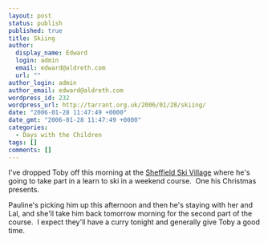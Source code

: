 ```yaml
---
layout: post
status: publish
published: true
title: Skiing
author:
  display_name: Edward
  login: admin
  email: edward@aldreth.com
  url: ""
author_login: admin
author_email: edward@aldreth.com
wordpress_id: 232
wordpress_url: http://tarrant.org.uk/2006/01/28/skiing/
date: "2006-01-28 11:47:49 +0000"
date_gmt: "2006-01-28 11:47:49 +0000"
categories:
  - Days with the Children
tags: []
comments: []
---
```


I\'ve dropped Toby off this morning at the [Sheffield Ski Village][1]
where he\'s going to take part in a learn to ski in a weekend course. 
One his Christmas presents.

Pauline\'s picking him up this afternoon and then he\'s staying with her
and Lal, and she\'ll take him back tomorrow morning for the second part
of the course.  I expect they\'ll have a curry tonight and generally
give Toby a good time.



[1]: https://www.sheffieldskivillage.co.uk/
